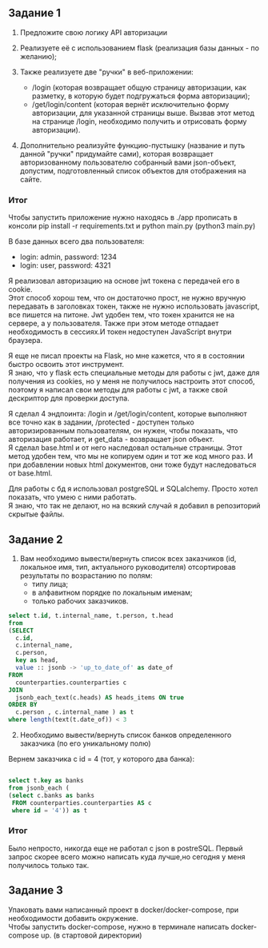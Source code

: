 ## Задание 1

1. Предложите свою логику API авторизации 

2. Реализуете её с использованием flask (реализация базы данных - по желанию);

3. Также реализуете две "ручки" в веб-приложении:

   - /login (которая возвращает общую страницу авторизации, как разметку, в которую будет подгружаться форма авторизации);
   - /get/login/content (которая вернёт исключительно форму авторизации, для указанной страницы выше. Вызвав этот метод на странице /login, необходимо получить и отрисовать форму авторизации).

4. Дополнительно реализуйте функцию-пустышку (название и путь данной "ручки" придумайте сами), которая возвращает авторизованному пользователю собранный вами json-объект, допустим, подготовленный список объектов для отображения на сайте.

### Итог

Чтобы запустить приложение нужно находясь в ./app прописать в консоли pip install -r requirements.txt и python main.py (python3 main.py)<br>

В базе данных всего два пользователя: <br>
* login: admin, password: 1234
* login: user, password: 4321

Я реализовал авторизацию на основе jwt токена с передачей его в cookie.<br>
Этот способ хорош тем, что он достаточно прост, не нужно вручную передавать в заголовках токен, также не нужно использовать javascript, все пишется на питоне. Jwt удобен тем, что токен хранится не на сервере, а у пользователя.
Также при этом методе отпадает необходимость в сессиях.И токен недоступен JavaScript внутри браузера.<br>

Я еще не писал проекты на Flask, но мне кажется, что я в состоянии быстро освоить этот инструмент.<br>
Я знаю, что у flask есть специальные методы для работы с jwt, даже для получения из cookies, но у меня не получилось настроить этот способ, поэтому я написал свои методы для работы с jwt, а также свой дескриптор для проверки доступа.<br>

Я сделал 4 эндпоинта: /login и /get/login/content, которые выполняют все точно как в задании, /protected - доступен только авторизированным пользователям, он нужен, чтобы показать, что авторизация работает, и get_data - возвращает json объект.<br>
Я сделал base.html и от него наследовал остальные страницы. Этот метод удобен тем, что мы не копируем один и тот же код много раз. И при добавлении новых html документов, они тоже будут наследоваться от base.html. <br>

Для работы с бд я использовал postgreSQL и SQLalchemy. Просто хотел показать, что умею с ними работать.<br>
Я знаю, что так не делают, но на всякий случай я добавил в репозиторий скрытые файлы.<br>


## Задание 2
1. Вам необходимо вывести/вернуть список всех заказчиков (id, локальное имя, тип, актуального руководителя) отсортировав результаты по возрастанию по полям:
   - типу лица;
   - в алфавитном порядке по локальным именам;
   - только рабочих заказчиков.

```sql
select t.id, t.internal_name, t.person, t.head
from
(SELECT 
  c.id, 
  c.internal_name, 
  c.person, 
  key as head, 
  value :: jsonb -> 'up_to_date_of' as date_of
FROM 
  counterparties.counterparties c
JOIN
  jsonb_each_text(c.heads) AS heads_items ON true 
ORDER BY
  c.person , c.internal_name ) as t
where length(text(t.date_of)) < 3
```

2. Необходимо вывести/вернуть список банков определенного заказчика (по его уникальному полю)

Вернем заказчика с id = 4 (тот, у которого два банка): <br>

``` sql

select t.key as banks  
from jsonb_each (
(select c.banks as banks  
 FROM counterparties.counterparties AS c
 where id = '4')) as t

```
### Итог
Было непросто, никогда еще не работал с json в postreSQL. Первый запрос скорее всего можно написать куда лучше,но сегодня у меня получилось только так.

## Задание 3
Упаковать вами написанный проект в docker/docker-compose, при необходимости добавить окружение.<br>
Чтобы запустить docker-compose, нужно в терминале написать docker-compose up. (в стартовой директории)<br>
